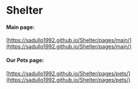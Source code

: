 # Shelter

#### Main page:
[https://sadullo1992.github.io/Shelter/pages/main/](https://sadullo1992.github.io/Shelter/pages/main/)

#### Our Pets page:
[https://sadullo1992.github.io/Shelter/pages/pets/](https://sadullo1992.github.io/Shelter/pages/pets/)